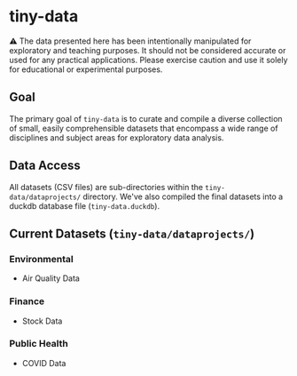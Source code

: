 # tiny-data

⚠️ The data presented here has been intentionally manipulated for exploratory and teaching purposes. It should not be considered accurate or used for any practical applications. Please exercise caution and use it solely for educational or experimental purposes.

## Goal

The primary goal of `tiny-data` is to curate and compile a diverse collection of small, easily comprehensible datasets that encompass a wide range of disciplines and subject areas for exploratory data analysis.

## Data Access

All datasets (CSV files) are sub-directories within the `tiny-data/dataprojects/` directory. We've also compiled the final datasets into a duckdb database file (`tiny-data.duckdb`).

## Current Datasets (`tiny-data/dataprojects/`)

### Environmental

-   Air Quality Data

### Finance

-   Stock Data

### Public Health

-   COVID Data

### 
